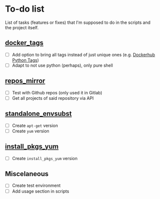 # To-do list

List of tasks (features or fixes) that I'm supposed to do in the scripts and the project itself.

## [docker_tags](./scripts/docker_tags)

- [ ] Add option to bring all tags instead of just unique ones (e.g. [Dockerhub Python Tags](https://hub.docker.com/_/python#:~:text=the%20FAQ.-,Simple%20Tags))
- [ ] Adapt to not use python (perhaps), only pure shell

## [repos_mirror](./scripts/repos_mirror)

- [ ] Test with Github repos (only used it in Gitlab)
- [ ] Get all projects of said repository via API

## [standalone_envsubst](./scripts/standalone_envsubst)

- [ ] Create `apt-get` version
- [ ] Create `yum` version

## [install_pkgs_yum](./scripts/install_pkgs_yum)

- [ ] Create `install_pkgs_yum` version

## Miscelaneous

- [ ] Create test environment
- [ ] Add usage section in scripts
